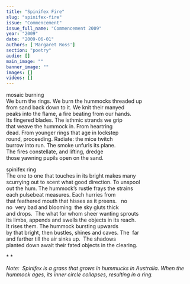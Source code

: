 ```yaml
---
title: "Spinifex Fire"
slug: "spinifex-fire"
issue: "Commencement"
issue_full_name: "Commencement 2009"
year: "2009"
date: "2009-06-01"
authors: ['Margaret Ross']
section: "poetry"
audio: []
main_image: ""
banner_image: ""
images: []
videos: []
---
```

mosaic burning  
We burn the rings. We burn the hummocks threaded up  
 from sand back down to it. We knit their manyed  
 peaks into the flame, a fire beating from our hands.   
 Its fingered blades. The isthmic strands we grip  
 that weave the hummock in. From heartring   
 dead. From younger rings that age in lockstep  
 round, proceeding. Radiate: the mice twitch   
 burrow into run. The smoke unfurls its plane.   
 The fires constellate, and lifting, dredge  
 those yawning pupils open on the sand.   
  
spinifex ring  
 The one to one that touches in its bright makes many   
 scurrying out to scent what good direction. To unspool  
 out the hum. The hummock’s rustle frays the strains  
 each pulsebeat measures. Each hurries from  
 that feathered mouth that hisses as it preens.   no   
 no  very bad and blooming  the sky gluts thick  
 and drops.  The what for whom sheer wanting sprouts  
 its limbs, appends and swells the objects in its reach.   
 It rises them. The hummock bursting upwards   
 by that bright, then bustles, shines and caves. The  far  
 and farther till the air sinks up.  The shadows   
 planted down await their fated objects in the clearing.

 * *

 *Note:  Spinifex is a grass that grows in hummucks in Australia. When the hummock ages, its inner circle collapses, resulting in a ring.*

   


